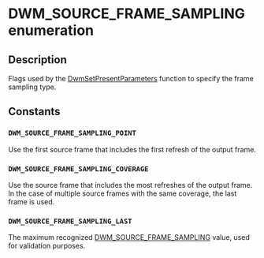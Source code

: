 # DWM_SOURCE_FRAME_SAMPLING enumeration

## Description

Flags used by the [DwmSetPresentParameters](https://learn.microsoft.com/windows/desktop/api/dwmapi/nf-dwmapi-dwmsetpresentparameters) function to specify the frame sampling type.

## Constants

### `DWM_SOURCE_FRAME_SAMPLING_POINT`

Use the first source frame that includes the first refresh of the output frame.

### `DWM_SOURCE_FRAME_SAMPLING_COVERAGE`

Use the source frame that includes the most refreshes of the output frame. In the case of multiple source frames with the same coverage, the last frame is used.

### `DWM_SOURCE_FRAME_SAMPLING_LAST`

The maximum recognized [DWM_SOURCE_FRAME_SAMPLING](https://learn.microsoft.com/windows/desktop/api/dwmapi/ne-dwmapi-dwm_source_frame_sampling) value, used for validation purposes.